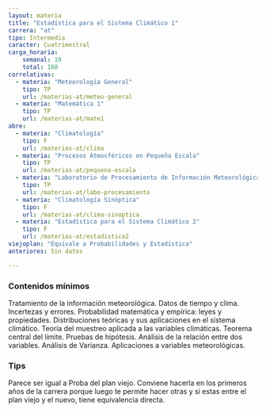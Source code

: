 ```yaml
---
layout: materia
title: "Estadística para el Sistema Climático 1"
carrera: "at"
tipo: Intermedia
caracter: Cuatrimestral
carga_horaria: 
    semanal: 10
    total: 160 
correlativas: 
  - materia: "Meteorología General"
    tipo: TP
    url: /materias-at/meteo-general
  - materia: "Matemática 1"
    tipo: TP
    url: /materias-at/mate1
abre:
  - materia: "Climatología"
    tipo: F
    url: /materias-at/clima
  - materia: "Procesos Atmosféricos en Pequeña Escala"
    tipo: TP
    url: /materias-at/pequena-escala
  - materia: "Laboratorio de Procesamiento de Información Meteorológica"
    tipo: TP
    url: /materias-at/labo-procesamiento
  - materia: "Climatología Sinóptica"
    tipo: F
    url: /materias-at/clima-sinoptica
  - materia: "Estadística para el Sistema Climático 2"
    tipo: F
    url: /materias-at/estadistica2
viejoplan: "Equivale a Probabilidades y Estadística"
anteriores: Sin datos

---
```


### Contenidos mínimos
Tratamiento de la información meteorológica. Datos de tiempo y clima. Incertezas y errores. Probabilidad matemática y empírica: leyes y propiedades. Distribuciones teóricas y sus aplicaciones en el sistema climático. Teoría del muestreo aplicada a las variables climáticas. Teorema central del límite. Pruebas de hipótesis. Análisis de la relación entre dos variables. Análisis de Varianza. Aplicaciones a variables meteorológicas.

### Tips
Parece ser igual a Proba del plan viejo. Conviene hacerla en los primeros años de la carrera porque luego te permite hacer otras y si estas entre el plan viejo y el nuevo, tiene equivalencia directa.